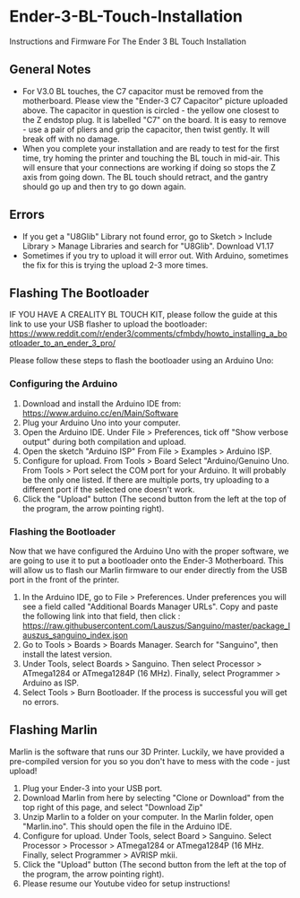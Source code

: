 # Ender-3-BL-Touch-Installation
Instructions and Firmware For The Ender 3 BL Touch Installation

## General Notes

- For V3.0 BL touches, the C7 capacitor must be removed from the motherboard. Please view the "Ender-3 C7 Capacitor" picture uploaded above. The capacitor in question is circled - the yellow one closest to the Z endstop plug. It is labelled "C7" on the board. It is easy to remove - use a pair of pliers and grip the capacitor, then twist gently. It will break off with no damage. 
- When you complete your installation and are ready to test for the first time, try homing the printer and touching the BL touch in mid-air. This will ensure that your connections are working if doing so stops the Z axis from going down. The BL touch should retract, and the gantry should go up and then try to go down again. 

## Errors

- If you get a "U8Glib" Library not found error, go to Sketch > Include Library > Manage Libraries and search for "U8Glib". Download V1.17
- Sometimes if you try to upload it will error out. With Arduino, sometimes the fix for this is trying the upload 2-3 more times.

## Flashing The Bootloader 

IF YOU HAVE A CREALITY BL TOUCH KIT, please follow the guide at this link to use your USB flasher to upload the bootloader: 
https://www.reddit.com/r/ender3/comments/cfmbdy/howto_installing_a_bootloader_to_an_ender_3_pro/

Please follow these steps to flash the bootloader using an Arduino Uno: 

### Configuring the Arduino 
1) Download and install the Arduino IDE from: https://www.arduino.cc/en/Main/Software
2) Plug your Arduino Uno into your computer.
3) Open the Arduino IDE. Under File > Preferences, tick off "Show verbose output" during both compilation and upload. 
4) Open the sketch "Arduino ISP" From File > Examples > Arduino ISP.
5) Configure for upload. From Tools > Board Select "Arduino/Genuino Uno. From Tools > Port select the COM port for your Arduino. It will probably be the only one listed. If there are multiple ports, try uploading to a different port if the selected one doesn't work. 
6) Click the "Upload" button (The second button from the left at the top of the program, the arrow pointing right). 

### Flashing the Bootloader 

Now that we have configured the Arduino Uno with the proper software, we are going to use it to put a bootloader onto the Ender-3 Motherboard. This will allow us to flash our Marlin firmware to our ender directly from the USB port in the front of the printer. 

1) In the Arduino IDE, go to File > Preferences. Under preferences you will see a field called "Additional Boards Manager URLs". Copy and paste the following link into that field, then click : https://raw.githubusercontent.com/Lauszus/Sanguino/master/package_lauszus_sanguino_index.json
2) Go to Tools > Boards > Boards Manager. Search for "Sanguino", then install the latest version. 
3) Under Tools, select Boards > Sanguino. Then select Processor > ATmega1284 or ATmega1284P (16 MHz). Finally, select Programmer > Arduino as ISP. 
4) Select Tools > Burn Bootloader. If the process is successful you will get no errors.

## Flashing Marlin

Marlin is the software that runs our 3D Printer. Luckily, we have provided a pre-compiled version for you so you don't have to mess with the code - just upload! 

1) Plug your Ender-3 into your USB port.
2) Download Marlin from here by selecting "Clone or Download" from the top right of this page, and select "Download Zip" 
3) Unzip Marlin to a folder on your computer. In the Marlin folder, open "Marlin.ino". This should open the file in the Arduino IDE.
4) Configure for upload. Under Tools, select Board > Sanguino. Select Processor > Processor > ATmega1284 or ATmega1284P (16 MHz. Finally, select Programmer > AVRISP mkii. 
5) Click the "Upload" button (The second button from the left at the top of the program, the arrow pointing right).
6) Please resume our Youtube video for setup instructions!
